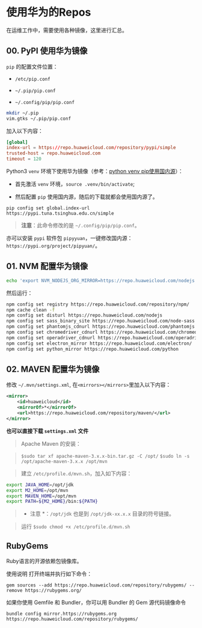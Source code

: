 # 使用华为的Repos

在运维工作中，需要使用各种镜像，这里进行汇总。

## 00. PyPI 使用华为镜像


`pip` 的配置文件位置：


- `/etc/pip.conf`

- `~/.pip/pip.conf`

- `~/.config/pip/pip.conf`


```bash
mkdir ~/.pip
vim.gtks ~/.pip/pip.conf
```

加入以下内容：

```conf
[global]
index-url = https://repo.huaweicloud.com/repository/pypi/simple
trusted-host = repo.huaweicloud.com
timeout = 120
```

Python3 `venv` 环境下使用华为镜像（参考：[python venv pip使用国内源](https://blog.csdn.net/duoyasong5907/article/details/129190001)）：


- 首先激活 `venv` 环境，`source .venv/bin/activate`;

- 然后配置 `pip` 使用国内源，随后的下载就都会使用国内源了。

```console
pip config set global.index-url https://pypi.tuna.tsinghua.edu.cn/simple
```

> **注意**：此命令修改的是 `~/.config/pip/pip.conf`。

亦可以安装 `pypi` 软件包 `pipyyuan`，一键修改国内源：`https://pypi.org/project/pipyuan/`。




## 01. NVM 配置华为镜像

```bash
echo 'export NVM_NODEJS_ORG_MIRROR=https://repo.huaweicloud.com/nodejs' >> ~/.bashrc
```

然后运行：

```bash
npm config set registry https://repo.huaweicloud.com/repository/npm/
npm cache clean -f
npm config set disturl https://repo.huaweicloud.com/nodejs
npm config set sass_binary_site https://repo.huaweicloud.com/node-sass
npm config set phantomjs_cdnurl https://repo.huaweicloud.com/phantomjs
npm config set chromedriver_cdnurl https://repo.huaweicloud.com/chromedriver
npm config set operadriver_cdnurl https://repo.huaweicloud.com/operadriver
npm config set electron_mirror https://repo.huaweicloud.com/electron/
npm config set python_mirror https://repo.huaweicloud.com/python
```


## 02. MAVEN 配置华为镜像

修改 `~/.mvn/settings.xml`, 在`<mirrors></mirrors>`里加入以下内容：

```xml
<mirror>
    <id>huaweicloud</id>
    <mirrorOf>*</mirrorOf>
    <url>https://repo.huaweicloud.com/repository/maven/</url>
</mirror>
```

**也可以直接下载 `settings.xml` 文件**

> Apache Maven 的安装：

> `$sudo tar xf apache-maven-3.x.x-bin.tar.gz -C /opt/`
> `$sudo ln -s /opt/apache-maven-3.x.x /opt/mvn`

> 建立 `/etc/profile.d/mvn.sh`，加入如下内容：

```bash
export JAVA_HOME=/opt/jdk
export M2_HOME=/opt/mvn
export MAVEN_HOME=/opt/mvn
export PATH=${M2_HOME}/bin:${PATH}
```

> * 注意 *：`/opt/jdk` 也是到 `/opt/jdk-xx.x.x` 目录的符号链接。

> 运行 `$sudo chmod +x /etc/profile.d/mvn.sh`


## RubyGems



Ruby语言的开源依赖包镜像库。

使用说明 打开终端并执行如下命令：

```console
gem sources --add https://repo.huaweicloud.com/repository/rubygems/ --remove https://rubygems.org/
```

如果你使用 Gemfile 和 Bundler，你可以用 Bundler 的 Gem 源代码镜像命令

```console
bundle config mirror.https://rubygems.org https://repo.huaweicloud.com/repository/rubygems/
```

